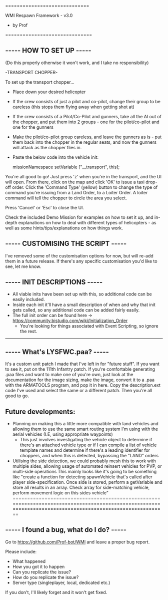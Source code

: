 =============================

WMI Respawn Framework - v3.0
- by Prof

==============================

----- HOW TO SET UP ----- 
-------------------------
(Do this properly otherwise it won't work, and I take no responsibility)

-TRANSPORT CHOPPER-

To set up the transport chopper...

* Place down your desired helicopter
* If the crew consists of just a pilot and co-pilot, change their group to be careless (this stops them flying away when getting shot at)
* If the crew consists of a Pilot/Co-Pilot and gunners, take all the AI out of the chopper, and put them into 2 groups - one for the pilot/co-pilot and one for the gunners
* Make the pilot/co-pilot group careless, and leave the gunners as is - put them back into the chopper in the regular seats, and now the gunners will attack as the chopper flies in.
* Paste the below code into the vehicle init:

	missionNamespace setVariable ["__transport", this];

You're all good to go!
Just press 'z' when you're in the transport, and the UI will open.
From there, click on the map and click 'OK' to issue a taxi drop-off order.
Click the 'Command Type' (yellow) button to change the type of command you're issuing from a Land Order, to a Loiter Order.
A loiter command will tell the chopper to circle the area you select.

Press 'Cancel' or 'Esc' to close the UI.

Check the included Demo Mission for examples on how to set it up, and in-depth explanations on how to deal with different types of helicopters - as well as some hints/tips/explanations on how things work.


----- CUSTOMISING THE SCRIPT -----
----------------------------------

I've removed some of the customisation options for now, but will re-add them in a future release.
If there's any specific customisation you'd like to see, let me know.


----- INIT DESCRIPTIONS -----
-----------------------------

* All viable inits have been set up with this, so additional code can be easily included.
* Inside each init it'll have a small description of when and why that init gets called, so any additional code can be added fairly easily.
* The full init order can be found here -> https://community.bistudio.com/wiki/Initialization_Order
	* You're looking for things associated with Event Scripting, so ignore the rest.


----------------------------------------------------------------------------------------------------------------------------------------------------------

----- What's LYSFWC.paa? -----
------------------------------

It's a custom unit patch I made that I've left in for "future stuff". If you want to see it, put on the 111th Infantry patch.
If you're comfortable generating .paa files and want to make one of you're own, just look at the documentation for the image sizing,
make the image, convert it to a .paa with the ARMATOOLS program, and pop it in here. Copy the description.ext code I've used and select the same or a different patch.
Then you're all good to go.


Future developments:
--------------------
- Planning on making this a little more compatible with land vehicles and allowing them to use the same smart routing system I'm using with the aerial vehicles (I.E, using appropriate waypoints)
	- This just involves investigating the vehicle object to determine if there's an attached vehicle type
or if I can compile a list of vehicle template names and determine if there's a leading identifier for choppers, and when this is detected, bypassing the "LAND" orders
- Utilising the side detection, we could probably mesh this to work with multiple sides, allowing usage of automated reinsert vehicles for PVP, or multi-side operations
This mainly looks like it's going to be something like "create a function for detecting spawnVehicle that's called after player side-specification. Once side is stored,
perform a getVariable and store all results in an array. Check array for side-matching vehicle, perform movement logic on this sides vehicle"
===========================================================================================================================================================

----- I found a bug, what do I do? -----
----------------------------------------

Go to https://github.com/Prof-bot/WMI and leave a proper bug report.

Please include:
  - What happened
  - How you got it to happen
  - Can you replicate the issue?
  - How do you replicate the issue?
  - Server type (singleplayer, local, dedicated etc.)

If you don't, I'll likely forget and it won't get fixed.
